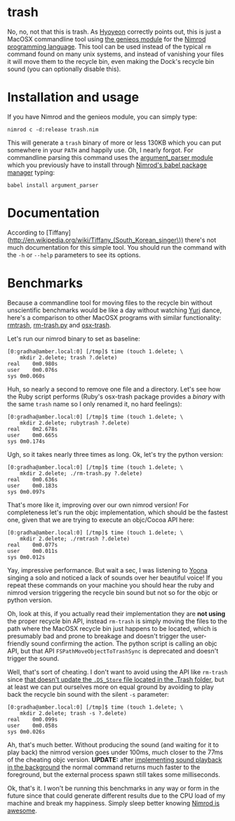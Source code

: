 trash
=====

No, no, not that this is trash. As
[Hyoyeon](http://en.wikipedia.org/wiki/Kim_Hyo-yeon) correctly points out, this
is just a MacOSX commandline tool using [the genieos module](../) for the
[Nimrod programming language](http://nimrod-code.org). This tool can be used
instead of the typical ``rm`` command found on many unix systems, and instead
of vanishing your files it will move them to the recycle bin, even making the
Dock's recycle bin sound (you can optionally disable this).


Installation and usage
======================

If you have Nimrod and the genieos module, you can simply type:

    nimrod c -d:release trash.nim

This will generate a ``trash`` binary of more or less 130KB which you can put
somewhere in your ``PATH`` and happily use. Oh, I nearly forgot. For
commandline parsing this command uses the [argument_parser
module](https://github.com/gradha/argument_parser) which you previously have to
install through [Nimrod's babel package
manager](https://github.com/nimrod-code/babel) typing:

    babel install argument_parser


Documentation
=============

According to
[Tiffany](http://en.wikipedia.org/wiki/Tiffany_(South_Korean_singer\)) there's
not much documentation for this simple tool. You should run the command with
the ``-h`` or ``--help`` parameters to see its options.


Benchmarks
==========

Because a commandline tool for moving files to the recycle bin without
unscientific benchmarks would be like a day without watching
[Yuri](http://en.wikipedia.org/wiki/Kwon_Yuri) dance, here's a comparison to
other MacOSX programs with similar functionality:
[rmtrash](http://www.nightproductions.net/cli.htm),
[rm-trash.py](https://github.com/albertz/helpers/blob/master/rm-trash.py) and
[osx-trash](http://www.dribin.org/dave/osx-trash/).

Let's run our nimrod binary to set as baseline:

    [0:gradha@amber.local:0] [/tmp]$ time (touch 1.delete; \
        mkdir 2.delete; trash ?.delete)
    real	0m0.980s
    user	0m0.076s
    sys	0m0.060s

Huh, so nearly a second to remove one file and a directory. Let's see how the
Ruby script performs (Ruby's osx-trash package provides a *binary* with the same ``trash`` name so I only renamed it, no hard feelings):

    [0:gradha@amber.local:0] [/tmp]$ time (touch 1.delete; \
        mkdir 2.delete; rubytrash ?.delete)
    real	0m2.678s
    user	0m0.665s
    sys	0m0.174s

Ugh, so it takes nearly three times as long. Ok, let's try the python version:

    [0:gradha@amber.local:0] [/tmp]$ time (touch 1.delete; \
        mkdir 2.delete; ./rm-trash.py ?.delete)
    real	0m0.636s
    user	0m0.183s
    sys	0m0.097s

That's more like it, improving over our own nimrod version! For completeness
let's run the objc implementation, which should be the fastest one, given that
we are trying to execute an objc/Cocoa API here:

    [0:gradha@amber.local:0] [/tmp]$ time (touch 1.delete; \
        mkdir 2.delete; ./rmtrash ?.delete)
    real	0m0.077s
    user	0m0.011s
    sys	0m0.012s

Yay, impressive performance. But wait a sec, I was listening to
[Yoona](http://en.wikipedia.org/wiki/Im_Yoona) singing a solo and noticed a
lack of sounds over her beautiful voice! If you repeat these commands on your
machine you should hear the ruby and nimrod version triggering the recycle bin
sound but not so for the objc or python version.

Oh, look at this, if you actually read their implementation they are **not
using** the proper recycle bin API, instead ``rm-trash`` is simply moving the
files to the path where the MacOSX recycle bin just happens to be located,
which is presumably bad and prone to breakage and doesn't trigger the
user-friendly sound confirming the action. The python script is calling an objc
API, but that API `FSPathMoveObjectToTrashSync` is deprecated and doesn't
trigger the sound.

Well, that's sort of cheating. I don't want to avoid using the API like
``rm-trash`` since [that doesn't update the ``.DS_Store`` file located in the
.Trash folder](http://superuser.com/a/112586/10892), but at least we can put
ourselves more on equal ground by avoiding to play back the recycle bin sound
with the silent ``-s`` parameter:

    [0:gradha@amber.local:0] [/tmp]$ time (touch 1.delete; \
        mkdir 2.delete; trash -s ?.delete)
    real	0m0.099s
    user	0m0.058s
    sys	0m0.026s

Ah, that's much better. Without producing the sound (and waiting for it to play
back) the nimrod version goes under 100ms, much closer to the 77ms of the
cheating objc version. <b>UPDATE:</b> after [implementing sound playback in the
background](https://github.com/gradha/genieos/issues/2) the normal command
returns much faster to the foreground, but the external process spawn still
takes some milliseconds.

Ok, that's it. I won't be running this benchmarks in any way or form in the
future since that could generate different results due to the CPU load of my
machine and break my happiness. Simply sleep better knowing [Nimrod is
awesome](http://nimrod-code.org).
